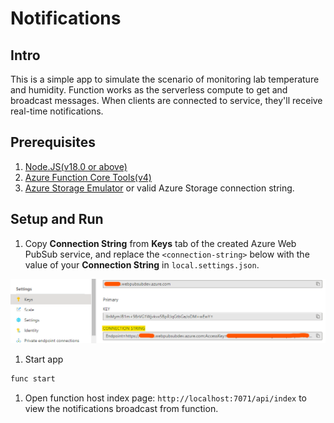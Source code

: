 # Notifications

## Intro

This is a simple app to simulate the scenario of monitoring lab temperature and humidity. Function works as the serverless compute to get and broadcast messages. When clients are connected to service, they'll receive real-time notifications.

## Prerequisites
1. [Node.JS(v18.0 or above)](https://nodejs.org/)
2. [Azure Function Core Tools(v4)](https://www.npmjs.com/package/azure-functions-core-tools)
3. [Azure Storage Emulator](https://go.microsoft.com/fwlink/?linkid=717179&clcid=0x409) or valid Azure Storage connection string.

## Setup and Run

1. Copy **Connection String** from **Keys** tab of the created Azure Web PubSub service, and replace the `<connection-string>` below with the value of your **Connection String** in `local.settings.json`.

![Connection String](./../../../../docs/images/portal_conn.png)

1. Start app

```bash
func start
```

1. Open function host index page: `http://localhost:7071/api/index` to view the notifications broadcast from function.
